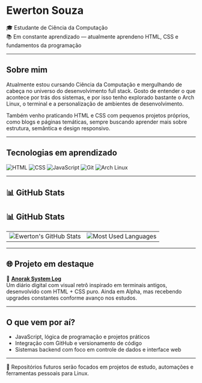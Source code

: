 # Ewerton Souza

🎓 Estudante de Ciência da Computação  
📚 Em constante aprendizado — atualmente aprendeno HTML, CSS e fundamentos da programação

---

## Sobre mim

Atualmente estou cursando Ciência da Computação e mergulhando de cabeça no universo do desenvolvimento full stack. Gosto de entender o que acontece por trás dos sistemas, e por isso tenho explorado bastante o Arch Linux, o terminal e a personalização de ambientes de desenvolvimento.

Também venho praticando HTML e CSS com pequenos projetos próprios, como blogs e páginas temáticas, sempre buscando aprender mais sobre estrutura, semântica e design responsivo.


---

## Tecnologias em aprendizado

![HTML](https://img.shields.io/badge/HTML5-%23E34F26.svg?&style=flat-square&logo=html5&logoColor=white)
![CSS](https://img.shields.io/badge/CSS3-%231572B6.svg?&style=flat-square&logo=css3&logoColor=white)
![JavaScript](https://img.shields.io/badge/JavaScript-F7DF1E?style=flat-square&logo=javascript&logoColor=black)
![Git](https://img.shields.io/badge/Git-F05032?style=flat-square&logo=git&logoColor=white)
![Arch Linux](https://img.shields.io/badge/Arch_Linux-1793D1?style=flat-square&logo=arch-linux&logoColor=white)

---

## 📊 GitHub Stats

## 📊 GitHub Stats

<table>
  <tr>
    <td>
      <img src="https://github-readme-stats.vercel.app/api?username=SirSouza&show_icons=true&theme=tokyonight" alt="Ewerton's GitHub Stats" />
    </td>
    <td>
      <img src="https://github-readme-stats.vercel.app/api/top-langs/?username=SirSouza&layout=compact&theme=tokyonight" alt="Most Used Languages" />
    </td>
  </tr>
</table>


---

## 🌐 Projeto em destaque

🔗 [**Anorak System Log**](https://sirsouza.github.io/anorak-system-log)  
Um diário digital com visual retrô inspirado em terminais antigos, desenvolvido com HTML + CSS puro. Ainda em Alpha, mas recebendo upgrades constantes conforme avanço nos estudos.

---

## O que vem por aí?

- JavaScript, lógica de programação e projetos práticos  
- Integração com GitHub e versionamento de código  
- Sistemas backend com foco em controle de dados e interface web  

---

📂 Repositórios futuros serão focados em projetos de estudo, automações e ferramentas pessoais para Linux.
